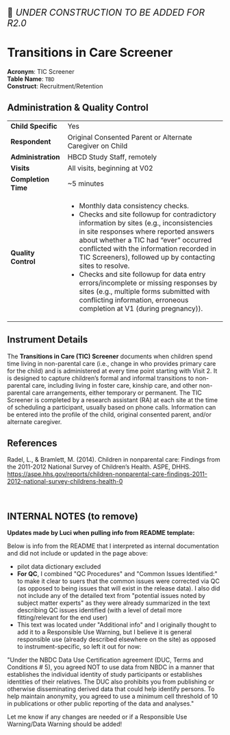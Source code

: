 <p style="font-size: 1.5em;">🚧 <i>UNDER CONSTRUCTION TO BE ADDED FOR R2.0</i></p>

# Transitions in Care Screener

**Acronym**: TIC Screener                         
**Table Name**: `TBD`           
**Construct**: Recruitment/Retention
  
## Administration & Quality Control

<table class="table-no-vertical-lines" style="width: 100%; border-collapse: collapse; table-layout: fixed;">
<tbody>
<tr><td><b>Child Specific</b></td>
<td>Yes</td></tr>
<tr><td><b>Respondent</b></td>
<td>Original Consented Parent or Alternate Caregiver on Child</td></tr>
<tr><td><b>Administration</b></td>
<td style="word-wrap: break-word; white-space: normal;">HBCD Study Staff, remotely</td></tr>
<tr><td><b>Visits</b></td>
<td>All visits, beginning at V02</td></tr>
<tr><td><b>Completion Time</b></td>
<td>~5 minutes</td></tr>
<tr><td><b>Quality Control</b></td>
<td style="word-wrap: break-word; white-space: normal;">
    <ul>
        <li>Monthly data consistency checks.</li>
        <li>Checks and site followup for contradictory information by sites (e.g., inconsistencies in site responses where reported answers about whether a TIC had “ever” occurred conflicted with the information recorded in TIC Screeners), followed up by contacting sites to resolve.</li>
        <li>Checks and site followup for data entry errors/incomplete or missing responses by sites (e.g., multiple forms submitted with conflicting information, erroneous completion at V1 (during pregnancy)).</li>
    </ul>
</td></tr>
</tbody>
</table>

## Instrument Details

The **Transitions in Care (TIC) Screener** documents when children spend time living in non-parental care (i.e., change in who provides primary care for the child) and is administered at every time point starting with Visit 2. It is designed to capture children’s formal and informal transitions to non-parental care, including living in foster care, kinship care, and other non-parental care arrangements, either temporary or permanent. The TIC Screener is completed by a research assistant (RA) at each site at the time of scheduling a participant, usually based on phone calls. Information can be entered into the profile of the child, original consented parent, and/or alternate caregiver. 

## References

<div class="references"> 
<p>Radel, L., & Bramlett, M. (2014). Children in nonparental care: Findings from the 2011-2012 National Survey of Children’s Health. ASPE, DHHS. <a href="https://aspe.hhs.gov/reports/children-nonparental-care-findings-2011-2012-national-survey-childrens-health-0">https://aspe.hhs.gov/reports/children-nonparental-care-findings-2011-2012-national-survey-childrens-health-0</a></p>
</div>

<br>


## INTERNAL NOTES (to remove)

**Updates made by Luci when pulling info from README template:**

Below is info from the README that I interpreted as internal documentation and did not include or updated in the page above:

 - pilot data dictionary excluded
 - **For QC**, I combined "QC Procedures" and "Common Issues Identified:" to make it clear to suers that the common issues were corrected via QC (as opposed to being issues that will exist in the release data). I also did not include any of the detailed text from "potential issues noted by subject matter experts" as they were already summarized in the text describing QC issues identified (with a level of detail more fitting/relevant for the end user)
 - This text was located under "Additional info" and I originally thought to add it to a Responsible Use Warning, but I believe it is general responsible use (already described elsewhere on the site) as opposed to instrument-specific, so left it out for now:

 "Under the NBDC Data Use Certification agreement (DUC, Terms and Conditions # 5), you agreed NOT to use data from NBDC in a manner that establishes the individual identity of study participants or establishes identities of their relatives. The DUC also prohibits you from publishing or otherwise disseminating derived data that could help identify persons. To help maintain anonymity, you agreed to use a minimum cell threshold of 10 in publications or other public reporting of the data and analyses."

 Let me know if any changes are needed or if a Responsible Use Warning/Data Warning should be added! 
